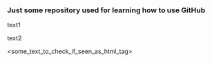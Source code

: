 <h3> Just some repository used for learning how to use GitHub </h3>

text1

text2

<some_text_to_check_if_seen_as_html_tag>
